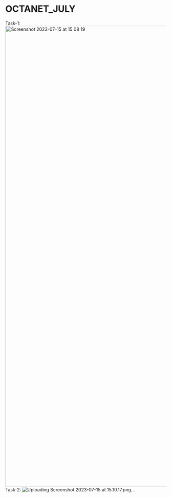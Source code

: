 # OCTANET_JULY
Task-1:   <img width="1440" alt="Screenshot 2023-07-15 at 15 08 19" src="https://github.com/Hardik-077/OCTANET_JULY/assets/114481588/3ea0d64c-d88c-4966-933e-cc3935291f3f">
Task-2:   ![Uploading Screenshot 2023-07-15 at 15.10.17.png…]()
